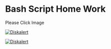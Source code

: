 
# Bash Script Home Work 





Please Click Image

[![Diskalert](https://i.hizliresim.com/5y4ch9p.jpg)](https://github.com/eyupfidan/bash-script/tree/main/odev1)


[![Diskalert](https://i.hizliresim.com/pf902yo.jpg)](https://github.com/eyupfidan/bash-script/tree/main/odev2)
